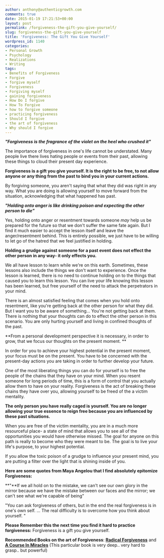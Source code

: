 ```yaml
---
author: anthony@authenticgrowth.com
comments: true
date: 2015-01-19 17:21:53+00:00
layout: post
permalink: /forgiveness-the-gift-you-give-yourself/
slug: forgiveness-the-gift-you-give-yourself
title: 'Forgiveness: The Gift You Give Yourself'
wordpress_id: 1140
categories:
- Personal Growth
- Psychology
- Realizations
- Writing
tags:
- Benefits of Forgiveness
- Forgive
- forgive myself
- Forgiveness
- Forgiving myself
- gaining forgiveness
- How Do I forgive
- How To Forgive
- how to forgive someone
- practicing forgiveness
- Should I forgive
- the art of forgiveness
- Why should I forgive
---
```


**_"Forgiveness is the fragrance of the violet on the heel who crushed it"_**

The importance of forgiveness in one's life cannot be understated. Many people live there lives hating people or events from their past, allowing these things to cloud their present day experience.

**Forgiveness is a gift you give yourself. It is the right to be free, to not allow anyone or any thing from the past to bind you in your current actions.**

By forgiving someone, you aren't saying that what they did was right in any way. What you are doing is allowing yourself to move forward from the situation, acknowledging that what happened has past.

**_"Holding onto anger is like drinking poison and expecting the other person to die"_**

Yes, holding onto anger or resentment towards someone _may_ help us be prepared for the future so that we don't suffer the same fate again. But I find it much easier to accept the lesson itself and leave the anger/resentment behind. This is entirely possible, we just have to be willing to let go of the hatred that we feel justified in holding.

**Holding a grudge against someone for a past event does not effect the other person in any way- it only effects you.**

We all have lesson to learn while we're on this earth. Sometimes, these lessons also include the things we don't want to experience. Once the lesson is learned, there is no need to continue holding on to the things that caused you to learn this lesson. You can live your life knowing this lesson has been learned, but free yourself of the need to attack the perpetrators in your mind.

There is an almost satisfied feeling that comes when you hold onto resentment, like you're getting back at the other person for what they did. But I want you to be aware of something... You're not getting back at them. There is nothing that your thoughts can do to effect the other person in this scenario. You are only hurting yourself and living in confined thoughts of the past.

**From a personal development perspective it is necessary, in order to grow, that we focus our thoughts on the present moment.
**

In order for you to achieve your highest potential in the present moment, your focus must be on the present. You have to be concerned with the present-day actions you are taking in order to further develop your future.

One of the most liberating things you can do for yourself is to free the people of the chains that they have on your mind. When you resent someone for long periods of time, this is a form of control that you actually allow them to have on your reality. Forgiveness is the act of breaking these chains they have over you, allowing yourself to be freed of the a victim mentality.

**The only person you have really caged is yourself. You are no longer allowing your true essence to reign free because you are influenced by these past situations.**

When you are free of the victim mentality, you are in a much more resourceful place- a state of mind that allows you to see all of the opportunities you would have otherwise missed. The goal for anyone on this path is really to become who they were meant to be. The goal is to live your life's purpose, to your highest potential.

If you allow the toxic poison of a grudge to influence your present mind, you are putting a filter over the light that is shining inside of you.

**Here are some quotes from Maya Angelou that I find absolutely epitomize Forgiveness:**

**"**If we all hold on to the mistake, we can't see our own glory in the mirror because we have the mistake between our faces and the mirror; we can't see what we're capable of being"

"You can ask forgiveness of others, but in the end the real forgiveness is in one's own self. ... The real difficulty is to overcome how you think about yourself. "

**Please Remember this the next time you find it hard to practice forgiveness:** Forgiveness is a gift you give yourself.

**Recommended Books on the art of Forgiveness**: [**Radical Forgiveness**](http://www.amazon.com/gp/product/1591797640/ref=as_li_qf_sp_asin_il_tl?ie=UTF8&camp=1789&creative=9325&creativeASIN=1591797640&linkCode=as2&tag=escapicom-20&linkId=2YYQZXDU762ABKMU) and [**A Course In Miracles**](http://www.amazon.com/gp/product/1883360269/ref=as_li_qf_sp_asin_il_tl?ie=UTF8&camp=1789&creative=9325&creativeASIN=1883360269&linkCode=as2&tag=escapicom-20&linkId=7AAABIOMHFD2VOYB) (This particular book is very deep.. very hard to grasp.. but powerful)
